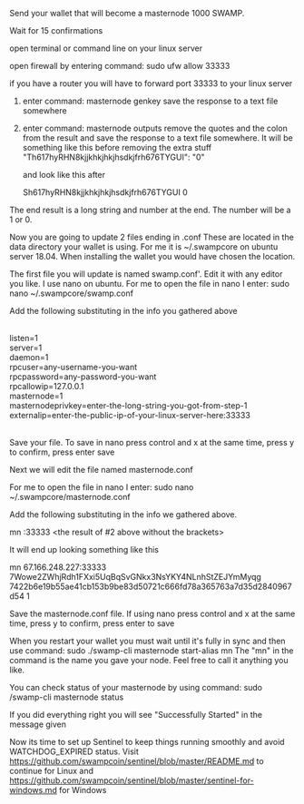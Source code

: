 Send your wallet that will become a masternode 1000 SWAMP.  

Wait for 15 confirmations

open terminal or command line on your linux server

open firewall by entering command: sudo ufw allow 33333

if you have a router you will have to forward port 33333 to your linux server

1. enter command: masternode genkey
    save the response to a text file somewhere
2. enter command: masternode outputs
   remove the quotes and the colon from the result and save the response to a text file somewhere.  It will be something like this before removing the extra stuff
   "Th617hyRHN8kjjkhkjhkjhsdkjfrh676TYGUI": "0"

   and look like this after

   Sh617hyRHN8kjjkhkjhkjhsdkjfrh676TYGUI 0

The end result is a long string and number at the end.  The number will be a 1 or 0. 

Now you are going to update 2 files ending in .conf  These are located in the data directory your wallet is using.  For me it is ~/.swampcore on ubuntu server 18.04.  When installing the wallet you would have chosen the location.  

The first file you will update is named swamp.conf'.  Edit it with any editor you like. I use nano on ubuntu. For me to open the file in nano I enter: sudo nano ~/.swampcore/swamp.conf

Add the following substituting in the info you gathered above<br><br>

listen=1<br>
server=1<br>
daemon=1<br>
rpcuser=any-username-you-want<br>
rpcpassword=any-password-you-want<br>
rpcallowip=127.0.0.1<br>
masternode=1<br>
masternodeprivkey=enter-the-long-string-you-got-from-step-1<br>
externalip=enter-the-public-ip-of-your-linux-server-here:33333<br><br>
    

Save your file.  To save in nano press control and x at the same time, press y to confirm, press enter save

Next we will edit the file named masternode.conf

For me to open the file in nano I enter: sudo nano ~/.swampcore/masternode.conf

Add the following substituting in the info we gathered above. 

mn <your public ip without brackets>:33333 <the result of #2 above without the brackets>

It will end up looking something like this


mn 67.166.248.227:33333 7Wowe2ZWhjRdh1FXxi5UqBqSvGNkx3NsYKY4NLnhStZEJYmMyqg 7422b6e19b55ae41cb153b9be83d50721c666fd78a365763a7d35d2840967d54 1


Save the masternode.conf file.  If using nano press control and x at the same time, press y to confirm, press enter to save

When you restart your wallet you must wait until it's fully in sync and then use command: sudo <path to swamp-cli>./swamp-cli masternode start-alias mn
The "mn" in the command is the name you gave your node.  Feel free to call it anything you like.

You can check status of your masternode by using command: sudo <path to swamp-cli>/swamp-cli masternode status

If you did everything right you will see "Successfully Started" in the message given

Now its time to set up Sentinel to keep things running smoothly and avoid WATCHDOG_EXPIRED status.  Visit https://github.com/swampcoin/sentinel/blob/master/README.md to continue for Linux and https://github.com/swampcoin/sentinel/blob/master/sentinel-for-windows.md for Windows


